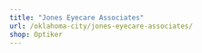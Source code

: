 ```yaml
---
title: "Jones Eyecare Associates"
url: /oklahoma-city/jones-eyecare-associates/
shop: Optiker
---
```

